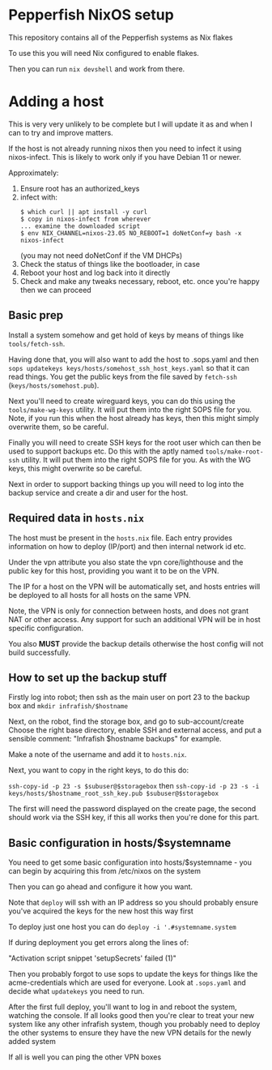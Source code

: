 # Pepperfish NixOS setup

This repository contains all of the Pepperfish systems as Nix flakes

To use this you will need Nix configured to enable flakes.

Then you can run `nix devshell` and work from there.

# Adding a host

This is very very unlikely to be complete but I will update it as and
when I can to try and improve matters.

If the host is not already running nixos then you need to infect it
using nixos-infect. This is likely to work only if you have Debian 11
or newer.

Approximately:

1. Ensure root has an authorized_keys
2. infect with:
   ```console
   $ which curl || apt install -y curl
   $ copy in nixos-infect from wherever
   ... examine the downloaded script
   $ env NIX_CHANNEL=nixos-23.05 NO_REBOOT=1 doNetConf=y bash -x nixos-infect
   ```
   (you may not need doNetConf if the VM DHCPs)
3. Check the status of things like the bootloader, in case
4. Reboot your host and log back into it directly
5. Check and make any tweaks necessary, reboot, etc. once you're happy then we can proceed

## Basic prep

Install a system somehow and get hold of keys by means of things like
`tools/fetch-ssh`.

Having done that, you will also want to add the host to .sops.yaml
and then `sops updatekeys keys/hosts/somehost_ssh_host_keys.yaml` so
that it can read things. You get the public keys from the file saved
by `fetch-ssh` (`keys/hosts/somehost.pub`).

Next you'll need to create wireguard keys, you can do this using the
`tools/make-wg-keys` utility. It will put them into the right SOPS
file for you. Note, if you run this when the host already has keys,
then this might simply overwrite them, so be careful.

Finally you will need to create SSH keys for the root user which
can then be used to support backups etc. Do this with the aptly named
`tools/make-root-ssh` utility. It will put them into the right SOPS
file for you. As with the WG keys, this might overwrite so be careful.

Next in order to support backing things up you will need to log into
the backup service and create a dir and user for the host.

## Required data in `hosts.nix`

The host must be present in the `hosts.nix` file. Each entry provides
information on how to deploy (IP/port) and then internal network id
etc.

Under the vpn attribute you also state the vpn core/lighthouse and
the public key for this host, providing you want it to be on the VPN.

The IP for a host on the VPN will be automatically set, and hosts
entries will be deployed to all hosts for all hosts on the same VPN.

Note, the VPN is only for connection between hosts, and does not grant
NAT or other access. Any support for such an additional VPN will be
in host specific configuration.

You also **MUST** provide the backup details otherwise the host config
will not build successfully.

## How to set up the backup stuff

Firstly log into robot; then ssh as the main user on port 23 to the
backup box and `mkdir infrafish/$hostname`

Next, on the robot, find the storage box, and go to sub-account/create
Choose the right base directory, enable SSH and external access, and
put a sensible comment: "Infrafish $hostname backups" for example.

Make a note of the username and add it to `hosts.nix`.

Next, you want to copy in the right keys, to do this do:

`ssh-copy-id -p 23 -s $subuser@$storagebox`
then
`ssh-copy-id -p 23 -s -i keys/hosts/$hostname_root_ssh_key.pub $subuser@$storagebox`

The first will need the password displayed on the create page, the second
should work via the SSH key, if this all works then you're done for this part.

## Basic configuration in hosts/$systemname

You need to get some basic configuration into hosts/$systemname - you can
begin by acquiring this from /etc/nixos on the system

Then you can go ahead and configure it how you want.

Note that `deploy` will ssh with an IP address so you should probably
ensure you've acquired the keys for the new host this way first

To deploy just one host you can do `deploy -i '.#systemname.system`

If during deployment you get errors along the lines of:

"Activation script snippet 'setupSecrets' failed (1)"

Then you probably forgot to use sops to update the keys for things
like the acme-credentials which are used for everyone. Look at
`.sops.yaml` and decide what `updatekeys` you need to run.

After the first full deploy, you'll want to log in and reboot the
system, watching the console. If all looks good then you're clear
to treat your new system like any other infrafish system, though
you probably need to deploy the other systems to ensure they have
the new VPN details for the newly added system

If all is well you can ping the other VPN boxes
